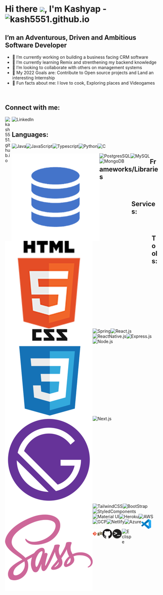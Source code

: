 # Hi there <img src="https://media.giphy.com/media/hvRJCLFzcasrR4ia7z/giphy.gif" width="25px">, I'm Kashyap - [<img align="left" alt="kash5551.github.io" src="https://img.shields.io/website-up-down-green-red/http/monip.org.svg" />][website]

<br />

## I’m an Adventurous, Driven and Ambitious Software Developer

- 🔭 I’m currently working on building a business facing CRM software
- 🌱 I’m currently learning Remix and strenthening my backend knowledge
- 💞️ I’m looking to collaborate with others on management systems
- 🥅 My 2022 Goals are: Contribute to Open source projects and Land an interesting Internship
- 👀 Fun facts about me: I love to cook, Exploring places and Videogames

<br />

## Connect with me:

[<img align="left" alt="kash5551.github.io" width="22px" src="https://img.shields.io/website-up-down-green-red/http/monip.org.svg" />][website]
[<img align="left" alt="LinkedIn" src="https://img.shields.io/badge/LinkedIn-0077B5?style=for-the-badge&logo=linkedin&logoColor=white" />][linkedin]

<br />

## Languages:

<img align="left" alt="Java" height="32px" src="https://img.shields.io/badge/Java-ED8B00?style=for-the-badge&logo=java&logoColor=white"/>
<img align="left" alt="JavaScript" src="https://img.shields.io/badge/JavaScript-F7DF1E?style=for-the-badge&logo=javascript&logoColor=black" />
<img align="left" alt="Typescript" height="32px" src="https://img.shields.io/badge/TypeScript-007ACC?style=for-the-badge&logo=typescript&logoColor=white"/>
<img align="left" alt="Python" src="https://img.shields.io/badge/Python-14354C?style=for-the-badge&logo=python&logoColor=white" />
<img align="left" alt="C" src="https://img.shields.io/badge/C-00599C?style=for-the-badge&logo=c&logoColor=white" />
<img align="left" alt="SQL" src="https://raw.githubusercontent.com/github/explore/80688e429a7d4ef2fca1e82350fe8e3517d3494d/topics/sql/sql.png" />
<img align="left" alt="PostgresSQL" src="https://img.shields.io/badge/PostgreSQL-316192?style=for-the-badge&logo=postgresql&logoColor=white" />
<img align="left" alt="MySQL" src="https://img.shields.io/badge/MySQL-00000F?style=for-the-badge&logo=mysql&logoColor=white" />
<img align="left" alt="MongoDB" src="https://img.shields.io/badge/MongoDB-4EA94B?style=for-the-badge&logo=mongodb&logoColor=white" />
<img align="left" alt="HTML5" src="https://raw.githubusercontent.com/github/explore/80688e429a7d4ef2fca1e82350fe8e3517d3494d/topics/html/html.png" />
<img align="left" alt="CSS3" src="https://raw.githubusercontent.com/github/explore/80688e429a7d4ef2fca1e82350fe8e3517d3494d/topics/css/css.png" />

<br />

## Frameworks/Libraries

<img align="left" alt="Spring" src="https://img.shields.io/badge/Spring-6DB33F?style=for-the-badge&logo=spring&logoColor=white" />
<img align="left" alt="React.js" src="https://img.shields.io/badge/React-20232A?style=for-the-badge&logo=react&logoColor=61DAFB" />
<img align="left" alt="ReactNative.js" src="https://img.shields.io/badge/React_Native-20232A?style=for-the-badge&logo=react&logoColor=61DAFB" />
<img align="left" alt="Express.js" src="https://img.shields.io/badge/Express.js-404D59?style=for-the-badge" />
<img align="left" alt="Node.js" src="https://img.shields.io/badge/Node.js-43853D?style=for-the-badge&logo=node.js&logoColor=white" />
<img align="left" alt="Gatsby" src="https://raw.githubusercontent.com/github/explore/e94815998e4e0713912fed477a1f346ec04c3da2/topics/gatsby/gatsby.png" />
<img align="left" alt="Next.js" src="https://cdn.jsdelivr.net/npm/simple-icons@v6/icons/nextdotjs.svg"/>
<img align="left" alt="Sass" src="https://raw.githubusercontent.com/github/explore/80688e429a7d4ef2fca1e82350fe8e3517d3494d/topics/sass/sass.png" />
<img align="left" alt="TailwindCSS" src="https://img.shields.io/badge/Tailwind_CSS-38B2AC?style=for-the-badge&logo=tailwind-css&logoColor=white"/>
<img align="left" alt="BootStrap" src="https://img.shields.io/badge/Bootstrap-563D7C?style=for-the-badge&logo=bootstrap&logoColor=white" />
<img align="left" alt="StyledComponents" src="https://img.shields.io/badge/styled--components-DB7093?style=for-the-badge&logo=styled-components&logoColor=white" />
<img align="left" alt="Material UI" src="https://img.shields.io/badge/Material--UI-0081CB?style=for-the-badge&logo=material-ui&logoColor=white" />

<br />

## Services:

<img align="left" alt="Heroku" src="https://img.shields.io/badge/Heroku-430098?style=for-the-badge&logo=heroku&logoColor=white" />
<img align="left" alt="AWS" src="https://img.shields.io/badge/Amazon_AWS-232F3E?style=for-the-badge&logo=amazon-aws&logoColor=white" />
<img align="left" alt="GCP" src="https://img.shields.io/badge/Google_Cloud-4285F4?style=for-the-badge&logo=google-cloud&logoColor=white" />
<img align="left" alt="Netlify" src=" 	https://img.shields.io/badge/Netlify-00C7B7?style=for-the-badge&logo=netlify&logoColor=white" />
<img align="left" alt="Azure" src="https://img.shields.io/badge/Microsoft_Azure-0089D6?style=for-the-badge&logo=microsoft-azure&logoColor=white" />

<br />

## Tools:

<img align="left" alt="Visual Studio Code" width="32px" src="https://raw.githubusercontent.com/github/explore/80688e429a7d4ef2fca1e82350fe8e3517d3494d/topics/visual-studio-code/visual-studio-code.png" />
<img align="left" alt="Git" width="32px" src="https://raw.githubusercontent.com/github/explore/80688e429a7d4ef2fca1e82350fe8e3517d3494d/topics/git/git.png" />
<img align="left" alt="GitHub" width="32px" src="https://raw.githubusercontent.com/github/explore/78df643247d429f6cc873026c0622819ad797942/topics/github/github.png" />
<img align="left" alt="Terminal" width="32px" src="https://raw.githubusercontent.com/github/explore/80688e429a7d4ef2fca1e82350fe8e3517d3494d/topics/terminal/terminal.png" />
<img align="left" alt="Eclispe" width="32px" src="https://cdn.jsdelivr.net/npm/simple-icons@v6/icons/eclipseide.svg"/>

[website]: https://kashyap5551.github.io
[linkedin]: https://www.linkedin.com/in/kashyap-patel-65045315b/
